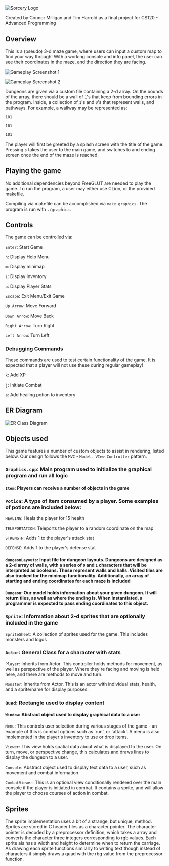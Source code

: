 ![Sorcery Logo](./images/logo_clear.png)

Created by Connor Milligan and Tim Harrold as a final project for CS120 - Advanced Programming


## Overview



This is a (pseudo) 3-d maze game, where users can input a custom map to
find your way through! With a working console and info panel,
the user can see their coordinates in the maze, and the direction they are facing.

![Gameplay Screenshot 1](./images/screenshot-2.png)

![Gameplay Screenshot 2](./images/screenshot-1.png)


Dungeons are given via a custom file containing a 2-d array. On the bounds of the array, there should be a wall of `1`'s
that keep from bounding errors in the program. Inside, a collection of `1`'s and `0`'s that represent walls, and pathways.
For example, a wallway may be represented as:

`101`

`101`

`101`

The player will first be greeted by a splash screen with the title of the game. Pressing `s` takes the user to the main game, and switches to and ending screen once the end of the maze is reached.

## Playing the game
No additional dependencies beyond FreeGLUT are needed to play the game. To run the program, a user may either use CLion, or the provided makefile.

Compiling via makefile can be accomplished via `make graphics`. The program is run with `./graphics`.



## Controls

The game can be controlled via:

`Enter`: Start Game

`h`: Display Help Menu

`m`: Display minimap

`i`: Display Inventory

`p`: Display Player Stats

`Escape`: Exit Menu/Exit Game

`Up Arrow`: Move Forward

`Down Arrow`: Move Back

`Right Arrow`: Turn Right

`Left Arrow`: Turn Left

### Debugging Commands
These commands are used to test certain functionality of the game. It is expected that
a player will not use these during regular gameplay!

`k`: Add XP

`j`: Initiate Combat

`a`: Add healing potion to inventory

## ER Diagram
![ER Class Diagram](images/ER_Diagram.png)


## Objects used

This game features a number of custom objects to assist in rendering, listed below. Our design follows the `MVC` - `Model, VIew Controller` pattern.

### `Graphics.cpp`: Main program used to initialize the graphical program and run all logic

#### `Item`: Players can receive a number of objects in the game

### `Potion`: A type of item consumed by a player. Some examples of potions are included below:
`HEALING`: Heals the player for 15 health

`TELEPORTATION`: Teleports the player to a random coordinate on the map

`STRENGTH`: Adds 1 to the player's attack stat

`DEFENSE`: Adds 1 to the player's defense stat

#### `dungeonLayouts`: Input file for dungeon layouts. Dungeons are designed as a 2-d array of walls, with a series of `0` and `1` characters that will be interpreted as booleans. These represent walls and halls. Visited tiles are also tracked for the minimap functionality. Additionally, an array of starting and ending coordinates for each maze is included

#### `Dungeon`: Our model holds information about your given dungeon. It will return tiles, as well as where the ending is. When instantiated, a programmer is expected to pass ending coordinates to this object.

### `Sprite`: Information about 2-d sprites that are optionally included in the game

`SpriteSheet`: A collection of sprites used for the game. This includes monsters and logos


### `Actor`: General Class for a character with stats

`Player`: Inherits from Actor. This controller holds methods for movement, as well as perspective of the player. Where they're facing and moving is held here, and there are methods to move and turn.

`Monster`: Inherits from Actor. This is an actor with individual stats, health, and a sprite/name for display purposes.

### `Quad`: Rectangle used to display content

#### `Window`: Abstract object used to display graphical data to a user


`Menu`: This controls user selection during various stages of the game - an example of this is combat options such as 'run', or 'attack'. A menu is also implemented in the player's inventory to use or drop items.

`Viewer`: This view holds spatial data about what is displayed to the user. On turn, move, or perspective change, this calculates and draws lines to display the dungeon to a user.

`Console`: Abstract object used to display text data to a user, such as movement and combat information

`CombatViewer`: This is an optional view conditionally rendered over the main console if the player is initiated in combat. It contains a sprite, and will allow the player to choose courses of action in combat.

## Sprites
The sprite implementation uses a bit of a strange, but unique, method. Sprites are stored in C header files as a character pointer. The character pointer is decoded by a preprocessor definition, which takes a array and converts the character three integers corresponding to rgb values. Each sprite als has a width and height to determine when to return the carriage. As drawing each sprite functions similarly to writing text though instead of characters it simply draws a quad with the rbg value from the preprocessor function.

